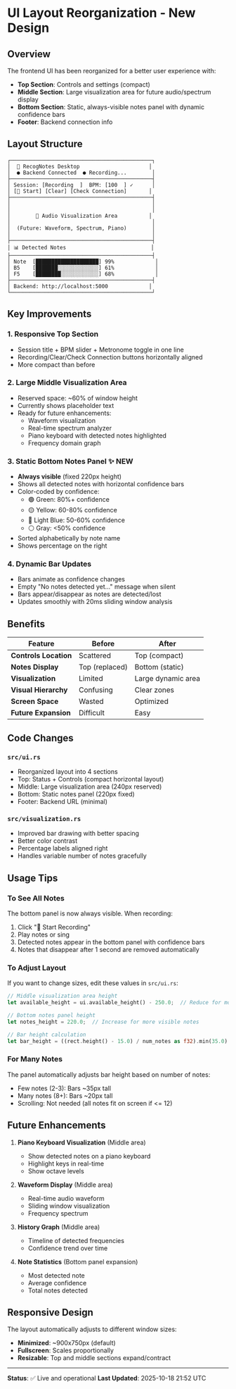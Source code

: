 # UI Layout Reorganization - New Design

## Overview

The frontend UI has been reorganized for a better user experience with:
- **Top Section**: Controls and settings (compact)
- **Middle Section**: Large visualization area for future audio/spectrum display
- **Bottom Section**: Static, always-visible notes panel with dynamic confidence bars
- **Footer**: Backend connection info

## Layout Structure

```
┌─────────────────────────────────────────────┐
│  🎵 RecogNotes Desktop                      │
│  ● Backend Connected  ● Recording...        │
├─────────────────────────────────────────────┤
│ Session: [Recording  ]  BPM: [100  ] ✓      │
│ [🎤 Start] [Clear] [Check Connection]       │
├─────────────────────────────────────────────┤
│                                             │
│                                             │
│        🎵 Audio Visualization Area          │
│                                             │
│  (Future: Waveform, Spectrum, Piano)        │
│                                             │
├─────────────────────────────────────────────┤
│ 📊 Detected Notes                           │
├─────────────────────────────────────────────┤
│ Note  [████████████████████] 99%             │
│ B5    [███████░░░░░░░░░░░░░] 61%             │
│ F5    [████████░░░░░░░░░░░░] 68%             │
├─────────────────────────────────────────────┤
│ Backend: http://localhost:5000             │
└─────────────────────────────────────────────┘
```

## Key Improvements

### 1. **Responsive Top Section**
- Session title + BPM slider + Metronome toggle in one line
- Recording/Clear/Check Connection buttons horizontally aligned
- More compact than before

### 2. **Large Middle Visualization Area**
- Reserved space: ~60% of window height
- Currently shows placeholder text
- Ready for future enhancements:
  - Waveform visualization
  - Real-time spectrum analyzer
  - Piano keyboard with detected notes highlighted
  - Frequency domain graph

### 3. **Static Bottom Notes Panel** ✨ NEW
- **Always visible** (fixed 220px height)
- Shows all detected notes with horizontal confidence bars
- Color-coded by confidence:
  - 🟢 Green: 80%+ confidence
  - 🟡 Yellow: 60-80% confidence
  - 🔵 Light Blue: 50-60% confidence
  - ⚪ Gray: <50% confidence
- Sorted alphabetically by note name
- Shows percentage on the right

### 4. **Dynamic Bar Updates**
- Bars animate as confidence changes
- Empty "No notes detected yet..." message when silent
- Bars appear/disappear as notes are detected/lost
- Updates smoothly with 20ms sliding window analysis

## Benefits

| Feature | Before | After |
|---------|--------|-------|
| **Controls Location** | Scattered | Top (compact) |
| **Notes Display** | Top (replaced) | Bottom (static) |
| **Visualization** | Limited | Large dynamic area |
| **Visual Hierarchy** | Confusing | Clear zones |
| **Screen Space** | Wasted | Optimized |
| **Future Expansion** | Difficult | Easy |

## Code Changes

### `src/ui.rs`
- Reorganized layout into 4 sections
- Top: Status + Controls (compact horizontal layout)
- Middle: Large visualization area (240px reserved)
- Bottom: Static notes panel (220px fixed)
- Footer: Backend URL (minimal)

### `src/visualization.rs`
- Improved bar drawing with better spacing
- Better color contrast
- Percentage labels aligned right
- Handles variable number of notes gracefully

## Usage Tips

### To See All Notes
The bottom panel is now always visible. When recording:
1. Click "🎤 Start Recording"
2. Play notes or sing
3. Detected notes appear in the bottom panel with confidence bars
4. Notes that disappear after 1 second are removed automatically

### To Adjust Layout
If you want to change sizes, edit these values in `src/ui.rs`:

```rust
// Middle visualization area height
let available_height = ui.available_height() - 250.0;  // Reduce for more notes space

// Bottom notes panel height
let notes_height = 220.0;  // Increase for more visible notes

// Bar height calculation
let bar_height = ((rect.height() - 15.0) / num_notes as f32).min(35.0).max(20.0);
```

### For Many Notes
The panel automatically adjusts bar height based on number of notes:
- Few notes (2-3): Bars ~35px tall
- Many notes (8+): Bars ~20px tall
- Scrolling: Not needed (all notes fit on screen if <= 12)

## Future Enhancements

1. **Piano Keyboard Visualization** (Middle area)
   - Show detected notes on a piano keyboard
   - Highlight keys in real-time
   - Show octave levels

2. **Waveform Display** (Middle area)
   - Real-time audio waveform
   - Sliding window visualization
   - Frequency spectrum

3. **History Graph** (Middle area)
   - Timeline of detected frequencies
   - Confidence trend over time

4. **Note Statistics** (Bottom panel expansion)
   - Most detected note
   - Average confidence
   - Total notes detected

## Responsive Design

The layout automatically adjusts to different window sizes:
- **Minimized**: ~900x750px (default)
- **Fullscreen**: Scales proportionally
- **Resizable**: Top and middle sections expand/contract

---

**Status**: ✅ Live and operational
**Last Updated**: 2025-10-18 21:52 UTC
